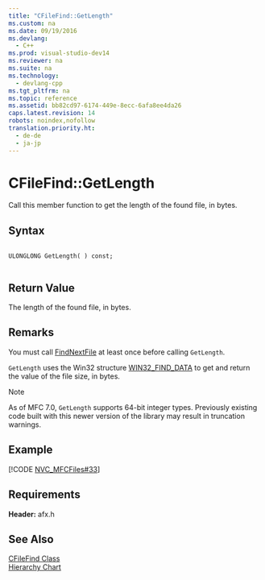 ```yaml
---
title: "CFileFind::GetLength"
ms.custom: na
ms.date: 09/19/2016
ms.devlang: 
  - C++
ms.prod: visual-studio-dev14
ms.reviewer: na
ms.suite: na
ms.technology: 
  - devlang-cpp
ms.tgt_pltfrm: na
ms.topic: reference
ms.assetid: bb82cd97-6174-449e-8ecc-6afa8ee4da26
caps.latest.revision: 14
robots: noindex,nofollow
translation.priority.ht: 
  - de-de
  - ja-jp
---
```

# CFileFind::GetLength
Call this member function to get the length of the found file, in bytes.  
  
## Syntax  
  
```  
  
ULONGLONG GetLength( ) const;  
  
```  
  
## Return Value  
 The length of the found file, in bytes.  
  
## Remarks  
 You must call [FindNextFile](../vs140/CFileFind--FindNextFile.md) at least once before calling `GetLength`.  
  
 `GetLength` uses the Win32 structure [WIN32_FIND_DATA](http://msdn.microsoft.com/library/windows/desktop/aa365740) to get and return the value of the file size, in bytes.  
  
> [!NOTE]
>  As of MFC 7.0, `GetLength` supports 64-bit integer types. Previously existing code built with this newer version of the library may result in truncation warnings.  
  
## Example  
 [!CODE [NVC_MFCFiles#33](../CodeSnippet/VS_Snippets_Cpp/NVC_MFCFiles#33)]  
  
## Requirements  
 **Header:** afx.h  
  
## See Also  
 [CFileFind Class](../vs140/CFileFind-Class.md)   
 [Hierarchy Chart](../vs140/Hierarchy-Chart.md)